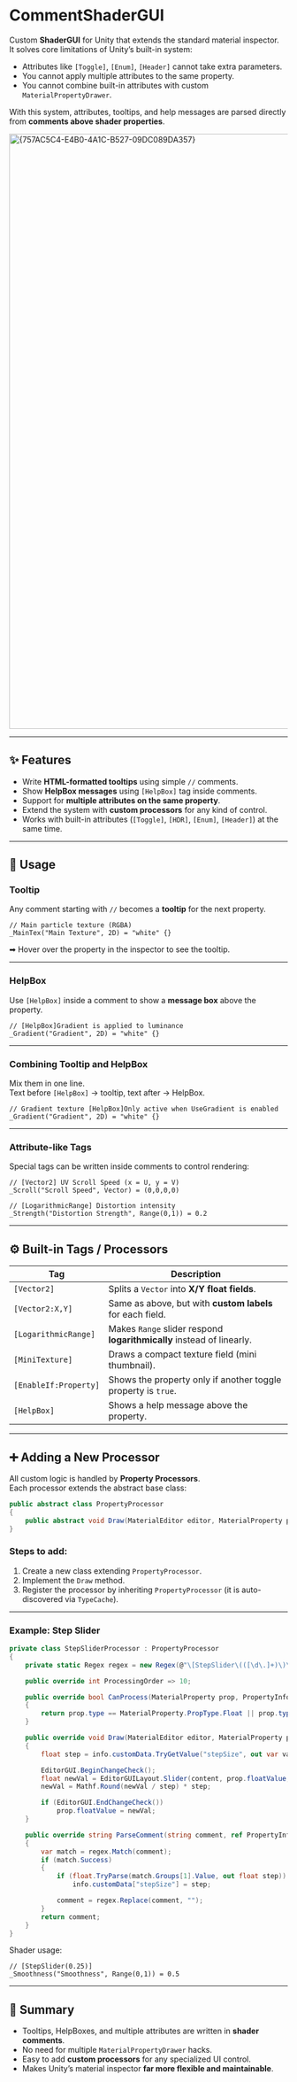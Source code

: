 # CommentShaderGUI

Custom **ShaderGUI** for Unity that extends the standard material inspector.  
It solves core limitations of Unity’s built-in system:

- Attributes like `[Toggle]`, `[Enum]`, `[Header]` cannot take extra parameters.  
- You cannot apply multiple attributes to the same property.  
- You cannot combine built-in attributes with custom `MaterialPropertyDrawer`.  

With this system, attributes, tooltips, and help messages are parsed directly from **comments above shader properties**.  

<img width="853" height="1075" alt="{757AC5C4-E4B0-4A1C-B527-09DC089DA357}" src="https://github.com/user-attachments/assets/d6c7173f-3854-4bc5-a950-9140586c38a8" />


---

## ✨ Features

- Write **HTML-formatted tooltips** using simple `//` comments.  
- Show **HelpBox messages** using `[HelpBox]` tag inside comments.  
- Support for **multiple attributes on the same property**.  
- Extend the system with **custom processors** for any kind of control.  
- Works with built-in attributes (`[Toggle]`, `[HDR]`, `[Enum]`, `[Header]`) at the same time.  

---

## 📝 Usage

### Tooltip
Any comment starting with `//` becomes a **tooltip** for the next property.

```shader
// Main particle texture (RGBA)
_MainTex("Main Texture", 2D) = "white" {}
```

➡ Hover over the property in the inspector to see the tooltip.

---

### HelpBox
Use `[HelpBox]` inside a comment to show a **message box** above the property.

```shader
// [HelpBox]Gradient is applied to luminance
_Gradient("Gradient", 2D) = "white" {}
```

---

### Combining Tooltip and HelpBox
Mix them in one line.  
Text before `[HelpBox]` → tooltip, text after → HelpBox.

```shader
// Gradient texture [HelpBox]Only active when UseGradient is enabled
_Gradient("Gradient", 2D) = "white" {}
```

---

### Attribute-like Tags
Special tags can be written inside comments to control rendering:  

```shader
// [Vector2] UV Scroll Speed (x = U, y = V)
_Scroll("Scroll Speed", Vector) = (0,0,0,0)

// [LogarithmicRange] Distortion intensity
_Strength("Distortion Strength", Range(0,1)) = 0.2
```

---

## ⚙️ Built-in Tags / Processors

| Tag                   | Description                                                                 |
|------------------------|-----------------------------------------------------------------------------|
| `[Vector2]`            | Splits a `Vector` into **X/Y float fields**.                               |
| `[Vector2:X,Y]`        | Same as above, but with **custom labels** for each field.                  |
| `[LogarithmicRange]`   | Makes `Range` slider respond **logarithmically** instead of linearly.       |
| `[MiniTexture]`        | Draws a compact texture field (mini thumbnail).                            |
| `[EnableIf:Property]`  | Shows the property only if another toggle property is `true`.               |
| `[HelpBox]`            | Shows a help message above the property.                                   |

---

## ➕ Adding a New Processor

All custom logic is handled by **Property Processors**.  
Each processor extends the abstract base class:

```csharp
public abstract class PropertyProcessor
{
    public abstract void Draw(MaterialEditor editor, MaterialProperty prop, PropertyInfo info, GUIContent content);
}
```

### Steps to add:
1. Create a new class extending `PropertyProcessor`.  
2. Implement the `Draw` method.  
3. Register the processor by inheriting `PropertyProcessor` (it is auto-discovered via `TypeCache`).  

---

### Example: Step Slider

```csharp
private class StepSliderProcessor : PropertyProcessor
{
    private static Regex regex = new Regex(@"\[StepSlider\(([\d\.]+)\)\]");

    public override int ProcessingOrder => 10;

    public override bool CanProcess(MaterialProperty prop, PropertyInfo info, List<string> unityAttributes)
    {
        return prop.type == MaterialProperty.PropType.Float || prop.type == MaterialProperty.PropType.Range;
    }

    public override void Draw(MaterialEditor editor, MaterialProperty prop, PropertyInfo info, GUIContent content)
    {
        float step = info.customData.TryGetValue("stepSize", out var val) ? (float)val : 0.1f;

        EditorGUI.BeginChangeCheck();
        float newVal = EditorGUILayout.Slider(content, prop.floatValue, prop.rangeLimits.x, prop.rangeLimits.y);
        newVal = Mathf.Round(newVal / step) * step;

        if (EditorGUI.EndChangeCheck())
            prop.floatValue = newVal;
    }

    public override string ParseComment(string comment, ref PropertyInfo info, ref string helpBox)
    {
        var match = regex.Match(comment);
        if (match.Success)
        {
            if (float.TryParse(match.Groups[1].Value, out float step))
                info.customData["stepSize"] = step;

            comment = regex.Replace(comment, "");
        }
        return comment;
    }
}
```

Shader usage:

```shader
// [StepSlider(0.25)]
_Smoothness("Smoothness", Range(0,1)) = 0.5
```

---

## 🚀 Summary

- Tooltips, HelpBoxes, and multiple attributes are written in **shader comments**.  
- No need for multiple `MaterialPropertyDrawer` hacks.  
- Easy to add **custom processors** for any specialized UI control.  
- Makes Unity’s material inspector **far more flexible and maintainable**.
